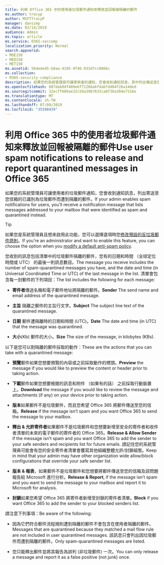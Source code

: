 ```yaml
---
title: 利用 Office 365 中的使用者垃圾郵件通知來釋放並回報被隔離的郵件
ms.author: tracyp
author: MSFTTracyP
manager: dansimp
ms.date: 03/14/2019
audience: Admin
ms.topic: article
ms.service: O365-seccomp
localization_priority: Normal
search.appverid:
- MOE150
- MED150
- MET150
ms.assetid: 56de4ed5-b0aa-4195-9f46-033d7cc086bc
ms.collection:
- M365-security-compliance
description: 如果您的系統管理員可讓使用者的通知，您會收到通知訊息，其中列出傳送至您的信箱已識別為垃圾郵件、 大量或網路釣魚郵件提交之郵件。 您可以釋出或回報郵件之後收到通知。
ms.openlocfilehash: 887dab0df489e6f71266a6fdabfdd04f26a14ded
ms.sourcegitcommit: 32ecff689ae32c59a39b7633ca0f36a304e7516e
ms.translationtype: MT
ms.contentlocale: zh-TW
ms.lasthandoff: 07/09/2019
ms.locfileid: "35598439"
---
```

# <a name="use-user-spam-notifications-to-release-and-report-quarantined-messages-in-office-365"></a><span data-ttu-id="7031c-104">利用 Office 365 中的使用者垃圾郵件通知來釋放並回報被隔離的郵件</span><span class="sxs-lookup"><span data-stu-id="7031c-104">Use user spam notifications to release and report quarantined messages in Office 365</span></span>

<span data-ttu-id="7031c-105">如果您的系統管理員可讓使用者的垃圾郵件通知，您會收到通知訊息，列出寄送至您信箱的已識別為垃圾郵件而遭到隔離的郵件。</span><span class="sxs-lookup"><span data-stu-id="7031c-105">If your admin enables spam notifications for users, you'll receive a notification message that lists messages addressed to your mailbox that were identified as spam and quarantined instead.</span></span>
  
> [!TIP]
> <span data-ttu-id="7031c-106">如果您是系統管理員且想来啟用此功能，您可以選擇選項時您[修改預設的反垃圾郵件原則](https://go.microsoft.com/fwlink/?LinkId=800313)。</span><span class="sxs-lookup"><span data-stu-id="7031c-106">If you're an administrator and want to enable this feature, you can choose the option when you [modify a default anti-spam policy](https://go.microsoft.com/fwlink/?LinkId=800313).</span></span> 
  
<span data-ttu-id="7031c-107">您收到的訊息包括清單中的垃圾郵件隔離的郵件，您有的日期和時間 （全球定位時間或 UTC） 的最後一則訊息數目。</span><span class="sxs-lookup"><span data-stu-id="7031c-107">The message you receive includes the number of spam-quarantined messages you have, and the date and time (in Universal Coordinated Time or UTC) of the last message in the list.</span></span> <span data-ttu-id="7031c-108">清單會包含每一封郵件的下列項目：</span><span class="sxs-lookup"><span data-stu-id="7031c-108">The list includes the following for each message:</span></span>
  
- <span data-ttu-id="7031c-109">**寄件者**傳送名稱和電子郵件地址將隔離的郵件。</span><span class="sxs-lookup"><span data-stu-id="7031c-109">**Sender** The send name and email address of the quarantined message.</span></span> 
    
- <span data-ttu-id="7031c-110">**主旨** 隔離之郵件的主旨行文字。</span><span class="sxs-lookup"><span data-stu-id="7031c-110">**Subject** The subject line text of the quarantined message.</span></span> 
    
- <span data-ttu-id="7031c-111">**日期** 郵件遭隔離時的日期和時間 (UTC)。</span><span class="sxs-lookup"><span data-stu-id="7031c-111">**Date** The date and time (in UTC) that the message was quarantined.</span></span> 
    
- <span data-ttu-id="7031c-112">**大小**(Kb) 郵件的大小。</span><span class="sxs-lookup"><span data-stu-id="7031c-112">**Size** The size of the message, in kilobytes (KBs).</span></span> 
    
<span data-ttu-id="7031c-113">以下是您可以對隔離的郵件採取的動作：</span><span class="sxs-lookup"><span data-stu-id="7031c-113">These are the actions that you can take with a quarantined message:</span></span>

- <span data-ttu-id="7031c-114">**預覽**郵件如果您想要預覽的內容或之前採取動作的標頭。</span><span class="sxs-lookup"><span data-stu-id="7031c-114">**Preview** the message if you would like to preview the content or header prior to taking action.</span></span>

- <span data-ttu-id="7031c-115">**下載**郵件如果您想要檢閱的訊息和附件 （如果有的話） 之前採取行動裝置上。</span><span class="sxs-lookup"><span data-stu-id="7031c-115">**Download** the message if you would like to review the message and attachments (if any) on your device prior to taking action.</span></span>

- <span data-ttu-id="7031c-116">**版本**如果郵件不是垃圾郵件，而且您希望 Office 365 將郵件傳送至您的信箱。</span><span class="sxs-lookup"><span data-stu-id="7031c-116">**Release** if the message isn’t spam and you want Office 365 to send the message to your mailbox.</span></span>

- <span data-ttu-id="7031c-117">**釋出 & 允許寄件者**如果郵件不是垃圾郵件和您想要新增至安全的寄件者和收件者清單的未來的電子郵件的寄件者的 Office 365。</span><span class="sxs-lookup"><span data-stu-id="7031c-117">**Release & Allow Sender** if the message isn’t spam and you want Office 365 to add the sender to your safe senders and recipients list for future emails.</span></span> <span data-ttu-id="7031c-118">請記住您的系統管理員可能會有您的安全寄件者清單會覆寫其他組織整體允許/封鎖組態。</span><span class="sxs-lookup"><span data-stu-id="7031c-118">Keep in mind that your admin may have other organization wide allow/block configurations that override your safe sender list.</span></span>

- <span data-ttu-id="7031c-119">**版本 & 報表**，如果郵件不是垃圾郵件和您想要將郵件傳送至您的信箱及該問題報告給 Microsoft 進行分析。</span><span class="sxs-lookup"><span data-stu-id="7031c-119">**Release & Report**, if the message isn’t spam and you want to send the message to your mailbox and report it to Microsoft for analysis.</span></span>

- <span data-ttu-id="7031c-120">**封鎖**如果您希望 Office 365 將寄件者新增至封鎖的寄件者清單。</span><span class="sxs-lookup"><span data-stu-id="7031c-120">**Block** if you want Office 365 to add the sender to your blocked senders list.</span></span>

<span data-ttu-id="7031c-121">請注意下列事項：</span><span class="sxs-lookup"><span data-stu-id="7031c-121">Be aware of the following:</span></span>
  
- <span data-ttu-id="7031c-122">因為它們符合郵件流程規則遭到隔離的郵件不會包含在使用者隔離的郵件。</span><span class="sxs-lookup"><span data-stu-id="7031c-122">Messages that are quarantined because they matched a mail flow rule are not included in user quarantined messages.</span></span> <span data-ttu-id="7031c-123">該訊息只會列出因垃圾郵件而遭到隔離的郵件。</span><span class="sxs-lookup"><span data-stu-id="7031c-123">Only spam-quarantined messages are listed.</span></span>
    
- <span data-ttu-id="7031c-124">您只能釋出郵件並將其報告為誤判 (非垃圾郵件)   一次。</span><span class="sxs-lookup"><span data-stu-id="7031c-124">You can only release a message and report it as a false positive (not junk) once.</span></span>
    

